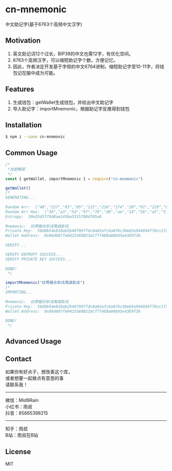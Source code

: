 # cn-mnemonic
中文助记字(基于6763个高频中文汉字)

## Motivation
1. 英文助记词12个过长，BIP39的中文也需12字，有优化空间。
2. 6763个高频汉字，可以缩短助记字个数，方便记忆。
3. 因此，作者决定开发基于字频的中文6764进制，缩短助记字至10-11字，将钱包记在脑中成为可能。

## Features

1. 生成钱包：getWallet生成钱包，并给出中文助记字
2. 导入助记字：importMnemonic，根据助记字反推得到钱包

## Installation
```sh
$ npm i --save cn-mnemonic
```

## Common Usage
```js
/*
 *加密解密
 */
const { getWallet, importMnemonic } = require("cn-mnemonic")

getWallet()
/*
GENERATING...
 
Random Arr:  ["48","227","93","95","121","216","174","20","91","229","81","87","128","215","5","168"]
Random Arr Hex:  ["30","e3","5d","5f","79","d8","ae","14","5b","e5","51","57","80","d7","05","a8"]
Entropy:  30e35d5f79d8ae145be5515780d705a8
 
Mnemonic:  纹霁椐佘轸戌禺祺影烁
Private Key:  58d0b54e010ab2b4079977dc0a02afc6a076c30eb5e944694f70cc1fa011317f
Wallet Address:  0x86d687fe0425569B23aCf7f4EBa08b95e43E9f3b
 
VERIFY...

VERIFY ENTROPY SUCCESS...
VERIFY PRIVATE KEY SUCCESS...
 
DONE!
 */

importMnemonic("纹霁椐佘轸戌禺祺影烁")
/*
IMPORTING...
 
Mnemonic:  纹霁椐佘轸戌禺祺影烁
Private Key:  58d0b54e010ab2b4079977dc0a02afc6a076c30eb5e944694f70cc1fa011317f
Wallet Address:  0x86d687fe0425569B23aCf7f4EBa08b95e43E9f3b
 
DONE!
 */
```


## Advanced Usage

## Contact
如果你有好点子，想改善这个库，  
或者想要一起做点有意思的事  
请联系我！
- - -
微信：Mid9Rain  
小红书：雨叔  
抖音：85665398215
- - -
知乎：雨叔  
B站：雨叔在B站  

## License
MIT
